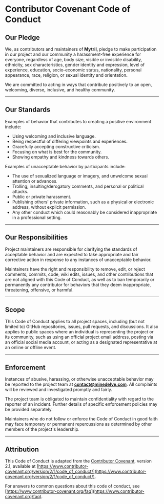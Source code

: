 # Contributor Covenant Code of Conduct

## Our Pledge

We, as contributors and maintainers of **Mytril**, pledge to make participation in our project and our community a harassment-free experience for everyone, regardless of age, body size, visible or invisible disability, ethnicity, sex characteristics, gender identity and expression, level of experience, education, socio-economic status, nationality, personal appearance, race, religion, or sexual identity and orientation.

We are committed to acting in ways that contribute positively to an open, welcoming, diverse, inclusive, and healthy community.

---

## Our Standards

Examples of behavior that contributes to creating a positive environment include:

- Using welcoming and inclusive language.
- Being respectful of differing viewpoints and experiences.
- Gracefully accepting constructive criticism.
- Focusing on what is best for the community.
- Showing empathy and kindness towards others.

Examples of unacceptable behavior by participants include:

- The use of sexualized language or imagery, and unwelcome sexual attention or advances.
- Trolling, insulting/derogatory comments, and personal or political attacks.
- Public or private harassment.
- Publishing others' private information, such as a physical or electronic address, without explicit permission.
- Any other conduct which could reasonably be considered inappropriate in a professional setting.

---

## Our Responsibilities

Project maintainers are responsible for clarifying the standards of acceptable behavior and are expected to take appropriate and fair corrective action in response to any instances of unacceptable behavior.

Maintainers have the right and responsibility to remove, edit, or reject comments, commits, code, wiki edits, issues, and other contributions that are not aligned with this Code of Conduct, as well as to ban temporarily or permanently any contributor for behaviors that they deem inappropriate, threatening, offensive, or harmful.

---

## Scope

This Code of Conduct applies to all project spaces, including (but not limited to) GitHub repositories, issues, pull requests, and discussions. It also applies to public spaces where an individual is representing the project or its community, such as using an official project email address, posting via an official social media account, or acting as a designated representative at an online or offline event.

---

## Enforcement

Instances of abusive, harassing, or otherwise unacceptable behavior may be reported to the project team at **contact@minedelve.com**. All complaints will be reviewed and investigated promptly and fairly.

The project team is obligated to maintain confidentiality with regard to the reporter of an incident. Further details of specific enforcement policies may be provided separately.

Maintainers who do not follow or enforce the Code of Conduct in good faith may face temporary or permanent repercussions as determined by other members of the project's leadership.

---

## Attribution

This Code of Conduct is adapted from the [Contributor Covenant](https://www.contributor-covenant.org), version 2.1, available at [https://www.contributor-covenant.org/version/2/1/code_of_conduct/](https://www.contributor-covenant.org/version/2/1/code_of_conduct/).

For answers to common questions about this code of conduct, see [https://www.contributor-covenant.org/faq](https://www.contributor-covenant.org/faq).

